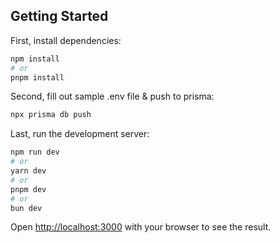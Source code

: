 ## Getting Started
First, install dependencies:

```bash
npm install
# or
pnpm install
```

Second, fill out sample .env file & push to prisma:
```bash
npx prisma db push
```

Last, run the development server:

```bash
npm run dev
# or
yarn dev
# or
pnpm dev
# or
bun dev
```

Open [http://localhost:3000](http://localhost:3000) with your browser to see the result.

